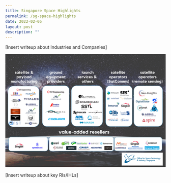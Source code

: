 ```yaml
---
title: Singapore Space Highlights
permalink: /sg-space-highlights
date: 2022-02-05
layout: post
description: ""
---
```






[Insert writeup about Industries and Companies]

![Alt text for image on Isomer site](/images/ecosystem.jpg)

[Insert writeup about key RIs/IHLs]